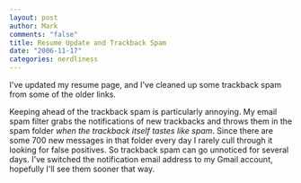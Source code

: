 ```yaml
--- 
layout: post
author: Mark
comments: "false"
title: Resume Update and Trackback Spam
date: "2006-11-17"
categories: nerdliness
---
```

I've updated my resume page, and I've cleaned up some trackback spam from some of the older links.

Keeping ahead of the trackback spam is particularly annoying. My email spam filter grabs the notifications of new trackbacks and throws them in the spam folder <em>when the trackback itself tastes like spam</em>. Since there are some 700 new messages in that folder every day I rarely cull through it looking for false positives. So trackback spam can go unnoticed for several days. I've switched the notification email address to my Gmail account, hopefully I'll see them sooner that way.
